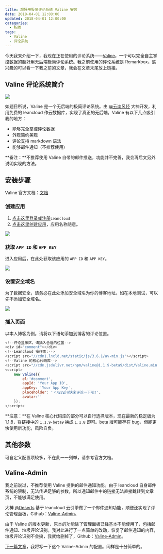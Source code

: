 ```yaml
---
title: 超好用极简评论系统 Valine 安装
date: 2018-04-01 12:00:00
updated: 2018-04-01 12:00:00
categories:
  - 折腾
tags:
  - Valine
  - 评论系统
---
```


今天我来介绍一下，我现在正在使用的评论系统——[Valine](https://valine.js.org/)，一个可以完全自主掌控数据的超好用无后端极简评论系统。我之前使用的评论系统是 Remarkbox，感兴趣的可以看一下我之前的文章，我会在文章末尾放上链接。

<!--more-->

## Valine 评论系统简介

![](https://img.iszy.xyz/20190318221214.png)

如题目所说，Valine 是一个无后端的极简评论系统。由 [@云淡风轻](https://ioliu.cn/) 大神开发，利用免费的 leancloud 作云数据库，实现了真正的无后端。Valine 有以下几点吸引我的地方：

- 能够完全掌控评论数据
- 外观简约美观
- 评论支持 markdown 语法
- 能够邮件通知（不推荐使用）

**备注：**不推荐使用 Valine 自带的邮件推送，功能并不完善，我会再后文另外说明实现的方法。

## 安装步骤

Valine 官方文档：[文档](https://valine.js.org/quickstart/)

### 创建应用

1. [点击这里登录或注册](https://leancloud.cn/dashboard/login.html#/signup)`Leancloud`
2. [点击这里创建应用](https://leancloud.cn/dashboard/applist.html#/newapp)，应用名称随意。

![](https://img.iszy.xyz/20190318221231.png)

### 获取 `APP ID` 和 `APP KEY`

进入应用后，在此处获取该应用的 `APP ID` 和 `APP KEY`。

![](https://img.iszy.xyz/20190318221242.png)

### 设置安全域名

为了数据安全，请务必在此处添加安全域名为你的博客地址。如在本地测试，可以先不添加安全域名。

![](https://img.iszy.xyz/20190318221253.png)

### 插入页面

以本人博客为例，请将以下语句添加到博客的评论位置。

```js
<!--评论显示区，请插入合适的位置-->
<div id="comment"></div>
<!--Leancloud 操作库:-->
<script src="//cdn1.lncld.net/static/js/3.6.1/av-min.js"></script>
<!--Valine 的核心代码库-->
<script src="//cdn.jsdelivr.net/npm/valine@1.1.9-beta9/dist/Valine.min.js"></script>
<script>
    new Valine({
        el:'#comment',
        appId: 'Your App ID',
        appKey: 'Your App Key',
        placeholder: 'ヾﾉ≧∀≦)o快来评论一下吧!',
        avatar:''
    });
</script>
```

**注意：**在 Valine 核心代码库的部分可以自行选择版本，现在最新的稳定版为 1.1.8，将链接中的 `1.1.9-beta9` 换成 `1.1.8` 即可。beta 版可能存在 bug，但能更快使用新功能，风险自负。

## 其他参数

可自定义配置项较多，不在此一一列举，请参考官方文档。

## Valine-Admin

我之前说过，不推荐使用 Valine 提供的邮件通知功能。由于 leancloud 自身邮件系统的限制，无法传递足够的参数，所以通知邮件中的链接无法直接跳转到文章页，不能够满足使用。

大神 [@Deserts](https://panjunwen.com) 基于 leancloud 云引擎做了一个邮件通知功能，顺便还实现了评论管理面板，Github：[Valine-Admin](https://github.com/panjunwen/Valine-Admin)。

由于 Valine 的版本更新，原本的功能除了管理面板已经基本不能使用了，包括邮件通知、垃圾评论识别。我对此进行了一点简单的改动，恢复了邮件通知的内容，垃圾评论识别不会搞，我就给删掉了，Github：[Valine-Admin](https://github.com/ZvonimirSun/Valine-Admin)。

[下一篇文章](/2018/04/01/Valine-Admin/)，我将写一下这个 Valine-Admin 的配置。同样是十分简单的。
